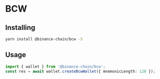 # BCW

## Installing

```sh
yarn install @binance-chain/bcw -S
```

## Usage

```ts
import { wallet } from '@binance-chain/bcw';
const res = await wallet.createBcwWallet({ mnemonicLength: 128 });
```
